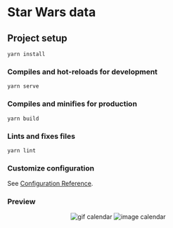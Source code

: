# Star Wars data

## Project setup
```
yarn install
```

### Compiles and hot-reloads for development
```
yarn serve
```

### Compiles and minifies for production
```
yarn build
```

### Lints and fixes files
```
yarn lint
```

### Customize configuration
See [Configuration Reference](https://cli.vuejs.org/config/).

### Preview
<p align="center">
	<img alt="gif calendar" src="https://raw.githubusercontent.com/luisfer7192/vue-planets/master/starWars.gif">
  <img alt="image calendar" src="https://raw.githubusercontent.com/luisfer7192/vue-planets/master/github_preview/Screen%20Shot%202020-10-18%20at%209.48.49%20PM.png">
</p>
